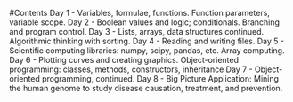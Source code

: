 #Contents
Day 1 - Variables, formulae, functions. Function parameters, variable scope.
Day 2 - Boolean values and logic; conditionals. Branching and program control.
Day 3 - Lists, arrays, data structures continued. Algorithmic thinking with sorting.
Day 4 - Reading and writing files.
Day 5 - Scientific computing libraries: numpy, scipy, pandas, etc. Array computing.
Day 6 - Plotting curves and creating graphics. Object-oriented programming: classes, methods, constructors, inheritance
Day 7 - Object-oriented programming, continued.
Day 8 - Big Picture Application: Mining the human genome to study disease causation,
treatment, and prevention.
